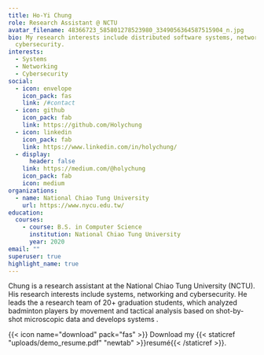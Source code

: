 ```yaml
---
title: Ho-Yi Chung
role: Research Assistant @ NCTU
avatar_filename: 48366723_585801278523980_3349056364587515904_n.jpg
bio: My research interests include distributed software systems, networking and
  cybersecurity.
interests:
  - Systems
  - Networking
  - Cybersecurity
social:
  - icon: envelope
    icon_pack: fas
    link: /#contact
  - icon: github
    icon_pack: fab
    link: https://github.com/Holychung
  - icon: linkedin
    icon_pack: fab
    link: https://www.linkedin.com/in/holychung/
  - display:
      header: false
    link: https://medium.com/@holychung
    icon_pack: fab
    icon: medium
organizations:
  - name: National Chiao Tung University
    url: https://www.nycu.edu.tw/
education:
  courses:
    - course: B.S. in Computer Science
      institution: National Chiao Tung University
      year: 2020
email: ""
superuser: true
highlight_name: true
---
```

Chung is a research assistant at the National Chiao Tung University (NCTU). His research interests include systems, networking and cybersecurity. He leads the a research team of 20+ graduation students, which analyzed badminton players by movement and tactical analysis based on shot-by-shot microscopic data and develops systems .

{{< icon name="download" pack="fas" >}} Download my {{< staticref "uploads/demo_resume.pdf" "newtab" >}}resumé{{< /staticref >}}.